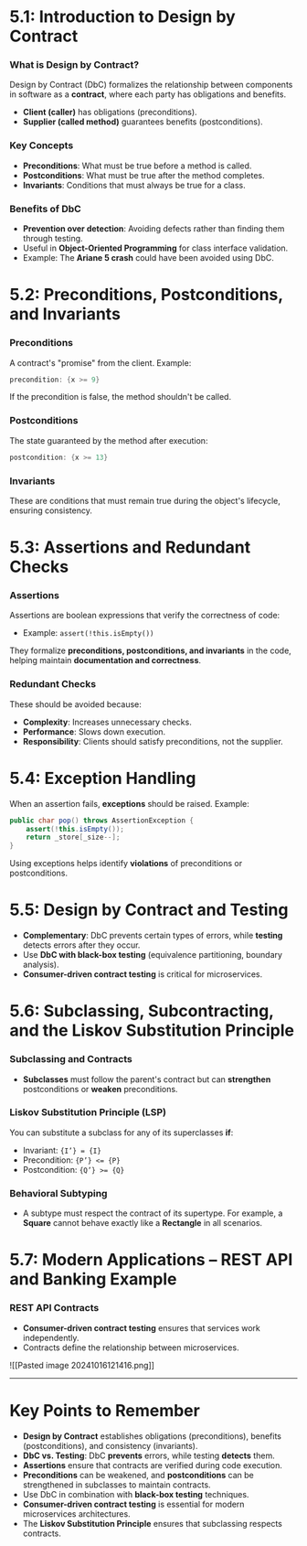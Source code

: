 # 5.1: Introduction to Design by Contract

### What is Design by Contract?
Design by Contract (DbC) formalizes the relationship between components in software as a **contract**, where each party has obligations and benefits.

- **Client (caller)** has obligations (preconditions).
- **Supplier (called method)** guarantees benefits (postconditions).

### Key Concepts
- **Preconditions**: What must be true before a method is called.
- **Postconditions**: What must be true after the method completes.
- **Invariants**: Conditions that must always be true for a class.

### Benefits of DbC
- **Prevention over detection**: Avoiding defects rather than finding them through testing.
- Useful in **Object-Oriented Programming** for class interface validation.
- Example: The **Ariane 5 crash** could have been avoided using DbC.

# 5.2: Preconditions, Postconditions, and Invariants

### Preconditions
A contract's "promise" from the client. Example:
```java
precondition: {x >= 9}
```
If the precondition is false, the method shouldn't be called.

### Postconditions
The state guaranteed by the method after execution:
```java
postcondition: {x >= 13}
```

### Invariants
These are conditions that must remain true during the object's lifecycle, ensuring consistency.

# 5.3: Assertions and Redundant Checks

### Assertions
Assertions are boolean expressions that verify the correctness of code:
- Example: `assert(!this.isEmpty())`

They formalize **preconditions, postconditions, and invariants** in the code, helping maintain **documentation and correctness**.
### Redundant Checks
These should be avoided because:
- **Complexity**: Increases unnecessary checks.
- **Performance**: Slows down execution.
- **Responsibility**: Clients should satisfy preconditions, not the supplier.

# 5.4: Exception Handling

When an assertion fails, **exceptions** should be raised. Example:
```java
public char pop() throws AssertionException {
    assert(!this.isEmpty());
    return _store[_size--];
}
```
Using exceptions helps identify **violations** of preconditions or postconditions.

# 5.5: Design by Contract and Testing

- **Complementary**: DbC prevents certain types of errors, while **testing** detects errors after they occur.
- Use **DbC with black-box testing** (equivalence partitioning, boundary analysis).
- **Consumer-driven contract testing** is critical for microservices.

# 5.6: Subclassing, Subcontracting, and the Liskov Substitution Principle

### Subclassing and Contracts
- **Subclasses** must follow the parent's contract but can **strengthen** postconditions or **weaken** preconditions.

### Liskov Substitution Principle (LSP)
You can substitute a subclass for any of its superclasses **if**:
- Invariant: `{I’} = {I}`
- Precondition: `{P’} <= {P}`
- Postcondition: `{Q’} >= {Q}`

### Behavioral Subtyping
- A subtype must respect the contract of its supertype. For example, a **Square** cannot behave exactly like a **Rectangle** in all scenarios.

# 5.7: Modern Applications – REST API and Banking Example

### REST API Contracts
- **Consumer-driven contract testing** ensures that services work independently.
- Contracts define the relationship between microservices.

![[Pasted image 20241016121416.png]]

---
# Key Points to Remember

- **Design by Contract** establishes obligations (preconditions), benefits (postconditions), and consistency (invariants).
- **DbC vs. Testing**: DbC **prevents** errors, while testing **detects** them.
- **Assertions** ensure that contracts are verified during code execution.
- **Preconditions** can be weakened, and **postconditions** can be strengthened in subclasses to maintain contracts.
- Use DbC in combination with **black-box testing** techniques.
- **Consumer-driven contract testing** is essential for modern microservices architectures.
- The **Liskov Substitution Principle** ensures that subclassing respects contracts.